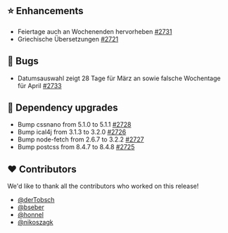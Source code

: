 ## ⭐ Enhancements

- Feiertage auch an Wochenenden hervorheben [#2731](https://github.com/urlaubsverwaltung/urlaubsverwaltung/issues/2731)
- Griechische Übersetzungen [#2721](https://github.com/urlaubsverwaltung/urlaubsverwaltung/issues/2721)

## 🐞 Bugs

- Datumsauswahl zeigt 28 Tage für März an sowie falsche Wochentage für April [#2733](https://github.com/urlaubsverwaltung/urlaubsverwaltung/issues/2733)

## 🔨 Dependency upgrades

- Bump cssnano from 5.1.0 to 5.1.1 [#2728](https://github.com/urlaubsverwaltung/urlaubsverwaltung/pull/2728)
- Bump ical4j from 3.1.3 to 3.2.0 [#2726](https://github.com/urlaubsverwaltung/urlaubsverwaltung/pull/2726)
- Bump node-fetch from 2.6.7 to 3.2.2 [#2727](https://github.com/urlaubsverwaltung/urlaubsverwaltung/pull/2727)
- Bump postcss from 8.4.7 to 8.4.8 [#2725](https://github.com/urlaubsverwaltung/urlaubsverwaltung/pull/2725)

## ❤️ Contributors

We'd like to thank all the contributors who worked on this release!

- [@derTobsch](https://github.com/derTobsch)
- [@bseber](https://github.com/bseber)
- [@honnel](https://github.com/honnel)
- [@nikoszagk](https://github.com/nikoszagk)

